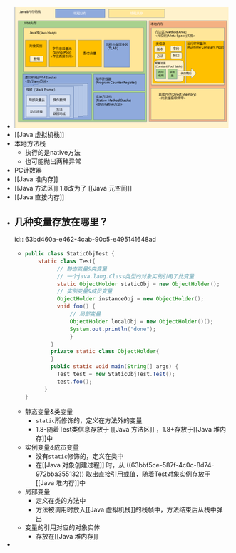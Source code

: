 - ![image.png](../assets/image_1673252384599_0.png)
- [[Java 虚拟机栈]]
- 本地方法栈
	- 执行的是native方法
	- 也可能抛出两种异常
- PC计数器
- [[Java 堆内存]]
- [[Java 方法区]] 1.8改为了 [[Java 元空间]]
- [[Java 直接内存]]
- ## 几种变量存放在哪里？
  id:: 63bd460a-e462-4cab-90c5-e495141648ad
	- ```java
	  public class StaticObjTest {
	      static class Test{
	            // 静态变量&类变量
	            // 一个java.lang.Class类型的对象实例引用了此变量
	            static ObjectHolder staticObj = new ObjectHolder();
	            // 实例变量&成员变量
	            ObjectHolder instanceObj = new ObjectHolder();
	            void foo() {
	                // 局部变量
	                ObjectHolder localObj = new ObjectHolder()();
	                System.out.println("done");
	                }
	          }
	          private static class ObjectHolder{
	          }
	          public static void main(String[] args) {
	            Test test = new StaticObjTest.Test();
	            test.foo();
	      	}
	  }
	  
	  ```
	- 静态变量&类变量
		- `static`所修饰的，定义在方法外的变量
		- 1.8-随着Test类信息存放于 [[Java 方法区]] ，1.8+存放于[[Java 堆内存]]中
	- 实例变量&成员变量
		- 没有`static`修饰的，定义在类中
		- 在[[Java 对象创建过程]] 时，从 ((63bbf5ce-587f-4c0c-8d74-972bba355132)) 取出直接引用或值，随着Test对象实例存放于[[Java 堆内存]]中
	- 局部变量
		- 定义在类的方法中
		- 方法被调用时放入[[Java 虚拟机栈]]的栈帧中，方法结束后从栈中弹出
	- 变量的引用对应的对象实体
		- 存放在[[Java 堆内存]]
-